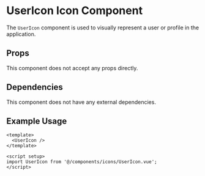 # UserIcon Icon Component

The `UserIcon` component is used to visually represent a user or profile in the application.

## Props

This component does not accept any props directly.

## Dependencies

This component does not have any external dependencies.

## Example Usage

```vue
<template>
  <UserIcon />
</template>

<script setup>
import UserIcon from '@/components/icons/UserIcon.vue';
</script>